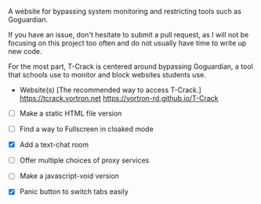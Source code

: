 A website for bypassing system monitoring and restricting tools such as Goguardian.

If you have an issue, don't hesitate to submit a pull request, as I will not be focusing on this project too often and do not usually have time to write up new code.

For the most part, T-Crack is centered around bypassing Goguardian, a tool that schools use to monitor and block websites students use.

- Website(s) [The recommended way to access T-Crack.]
  https://tcrack.vortron.net
  https://vortron-rd.github.io/T-Crack

* [ ] Make a static HTML file version
* [ ] Find a way to Fullscreen in cloaked mode
* [x] Add a text-chat room
* [ ] Offer multiple choices of proxy services
* [ ] Make a javascript-void version
* [x] Panic button to switch tabs easily



